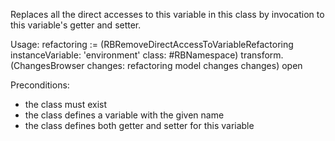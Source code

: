 Replaces all the direct accesses to this variable in this class by invocation to this variable's getter and setter.

Usage:
refactoring := (RBRemoveDirectAccessToVariableRefactoring
	instanceVariable: 'environment'
	class: #RBNamespace)
	transform.
(ChangesBrowser changes: refactoring model changes changes) open

Preconditions:
- the class must exist
- the class defines a variable with the given name
- the class defines both getter and setter for this variable